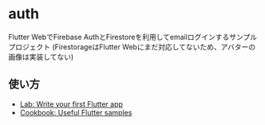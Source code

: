 # auth

Flutter WebでFirebase AuthとFirestoreを利用してemailログインするサンプルプロジェクト
(FirestorageはFlutter Webにまだ対応してないため、アバターの画像は実装してない)

## 使い方


- [Lab: Write your first Flutter app](https://flutter.dev/docs/get-started/codelab)
- [Cookbook: Useful Flutter samples](https://flutter.dev/docs/cookbook)
